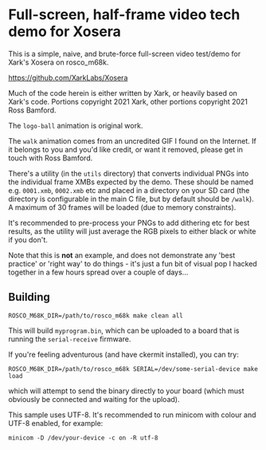 # Full-screen, half-frame video tech demo for Xosera

This is a simple, naive, and brute-force full-screen video
test/demo for Xark's Xosera on rosco_m68k.

https://github.com/XarkLabs/Xosera

Much of the code herein is either written by Xark, or 
heavily based on Xark's code. Portions copyright 
2021 Xark, other portions copyright 2021 Ross Bamford.

The `logo-ball` animation is original work. 

The `walk` animation comes from an uncredited GIF I 
found on the Internet. If it belongs to you and you'd
like credit, or want it removed, please get in touch 
with Ross Bamford.

There's a utility (in the `utils` directory) that converts
individual PNGs into the individual frame XMBs expected
by the demo. These should be named e.g. `0001.xmb`, `0002.xmb`
etc and placed in a directory on your SD card (the directory
is configurable in the main C file, but by default should be
`/walk`). A maximum of 30 frames will be loaded (due to
memory constraints).

It's recommended to pre-process your PNGs to add dithering
etc for best results, as the utility will just average the
RGB pixels to either black or white if you don't.

Note that this is **not** an example, and does not demonstrate
any 'best practice' or 'right way' to do things - it's just
a fun bit of visual pop I hacked together in a few hours 
spread over a couple of days... 

## Building

```
ROSCO_M68K_DIR=/path/to/rosco_m68k make clean all
```

This will build `myprogram.bin`, which can be uploaded to a board that
is running the `serial-receive` firmware.

If you're feeling adventurous (and have ckermit installed), you
can try:

```
ROSCO_M68K_DIR=/path/to/rosco_m68k SERIAL=/dev/some-serial-device make load
```

which will attempt to send the binary directly to your board (which
must obviously be connected and waiting for the upload).

This sample uses UTF-8. It's recommended to run minicom with colour
and UTF-8 enabled, for example:

```
minicom -D /dev/your-device -c on -R utf-8
```

